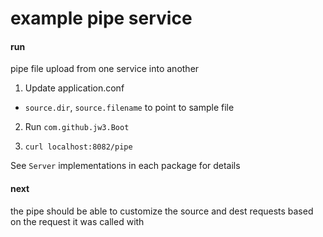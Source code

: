 example pipe service
===

#### run
pipe file upload from one service into another

1. Update application.conf
 - `source.dir`, `source.filename` to point to sample file

2. Run `com.github.jw3.Boot`

3. `curl localhost:8082/pipe`

See `Server` implementations in each package for details


#### next

the pipe should be able to customize the source and dest requests based on the request it was called with
